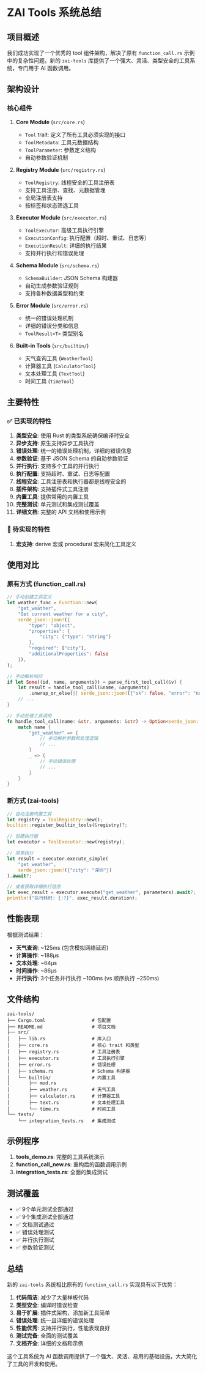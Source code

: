# ZAI Tools 系统总结

## 项目概述

我们成功实现了一个优秀的 tool 组件架构，解决了原有 `function_call.rs` 示例中的复杂性问题。新的 `zai-tools` 库提供了一个强大、灵活、类型安全的工具系统，专门用于 AI 函数调用。

## 架构设计

### 核心组件

1. **Core Module** (`src/core.rs`)
   - `Tool` trait: 定义了所有工具必须实现的接口
   - `ToolMetadata`: 工具元数据结构
   - `ToolParameter`: 参数定义结构
   - 自动参数验证机制

2. **Registry Module** (`src/registry.rs`)
   - `ToolRegistry`: 线程安全的工具注册表
   - 支持工具注册、查找、元数据管理
   - 全局注册表支持
   - 按标签和状态筛选工具

3. **Executor Module** (`src/executor.rs`)
   - `ToolExecutor`: 高级工具执行引擎
   - `ExecutionConfig`: 执行配置（超时、重试、日志等）
   - `ExecutionResult`: 详细的执行结果
   - 支持并行执行和错误处理

4. **Schema Module** (`src/schema.rs`)
   - `SchemaBuilder`: JSON Schema 构建器
   - 自动生成参数验证规则
   - 支持各种数据类型和约束

5. **Error Module** (`src/error.rs`)
   - 统一的错误处理机制
   - 详细的错误分类和信息
   - `ToolResult<T>` 类型别名

6. **Built-in Tools** (`src/builtin/`)
   - 天气查询工具 (`WeatherTool`)
   - 计算器工具 (`CalculatorTool`)
   - 文本处理工具 (`TextTool`)
   - 时间工具 (`TimeTool`)

## 主要特性

### ✅ 已实现的特性

1. **类型安全**: 使用 Rust 的类型系统确保编译时安全
2. **异步支持**: 原生支持异步工具执行
3. **错误处理**: 统一的错误处理机制，详细的错误信息
4. **参数验证**: 基于 JSON Schema 的自动参数验证
5. **并行执行**: 支持多个工具的并行执行
6. **执行配置**: 支持超时、重试、日志等配置
7. **线程安全**: 工具注册表和执行器都是线程安全的
8. **插件架构**: 支持插件式工具注册
9. **内置工具**: 提供常用的内置工具
10. **完整测试**: 单元测试和集成测试覆盖
11. **详细文档**: 完整的 API 文档和使用示例

### 🚧 待实现的特性

1. **宏支持**: derive 宏或 procedural 宏来简化工具定义

## 使用对比

### 原有方式 (function_call.rs)

```rust
// 手动创建工具定义
let weather_func = Function::new(
    "get_weather",
    "Get current weather for a city",
    serde_json::json!({
        "type": "object",
        "properties": {
            "city": {"type": "string"}
        },
        "required": ["city"],
        "additionalProperties": false
    }),
);

// 手动解析响应
if let Some((id, name, arguments)) = parse_first_tool_call(&v) {
    let result = handle_tool_call(&name, &arguments)
        .unwrap_or_else(|| serde_json::json!({"ok": false, "error": "no_result"}));
    // ...
}

// 手动处理工具调用
fn handle_tool_call(name: &str, arguments: &str) -> Option<serde_json::Value> {
    match name {
        "get_weather" => {
            // 手动解析参数和处理逻辑
            // ...
        }
        _ => {
            // 手动错误处理
            // ...
        }
    }
}
```

### 新方式 (zai-tools)

```rust
// 自动注册内置工具
let registry = ToolRegistry::new();
builtin::register_builtin_tools(&registry)?;

// 创建执行器
let executor = ToolExecutor::new(registry);

// 简单执行
let result = executor.execute_simple(
    "get_weather",
    serde_json::json!({"city": "深圳"})
).await?;

// 或者获取详细执行信息
let exec_result = executor.execute("get_weather", parameters).await?;
println!("执行耗时: {:?}", exec_result.duration);
```

## 性能表现

根据测试结果：

- **天气查询**: ~125ms (包含模拟网络延迟)
- **计算操作**: ~188μs
- **文本处理**: ~64μs  
- **时间操作**: ~86μs
- **并行执行**: 3个任务并行执行 ~100ms (vs 顺序执行 ~250ms)

## 文件结构

```
zai-tools/
├── Cargo.toml                 # 包配置
├── README.md                  # 项目文档
├── src/
│   ├── lib.rs                 # 库入口
│   ├── core.rs                # 核心 trait 和类型
│   ├── registry.rs            # 工具注册表
│   ├── executor.rs            # 工具执行引擎
│   ├── error.rs               # 错误处理
│   ├── schema.rs              # Schema 构建器
│   └── builtin/               # 内置工具
│       ├── mod.rs
│       ├── weather.rs         # 天气工具
│       ├── calculator.rs      # 计算器工具
│       ├── text.rs            # 文本处理工具
│       └── time.rs            # 时间工具
└── tests/
    └── integration_tests.rs   # 集成测试
```

## 示例程序

1. **tools_demo.rs**: 完整的工具系统演示
2. **function_call_new.rs**: 重构后的函数调用示例
3. **integration_tests.rs**: 全面的集成测试

## 测试覆盖

- ✅ 9个单元测试全部通过
- ✅ 9个集成测试全部通过
- ✅ 文档测试通过
- ✅ 错误处理测试
- ✅ 并行执行测试
- ✅ 参数验证测试

## 总结

新的 `zai-tools` 系统相比原有的 `function_call.rs` 实现具有以下优势：

1. **代码简洁**: 减少了大量样板代码
2. **类型安全**: 编译时错误检查
3. **易于扩展**: 插件式架构，添加新工具简单
4. **错误处理**: 统一且详细的错误处理
5. **性能优秀**: 支持并行执行，性能表现良好
6. **测试完备**: 全面的测试覆盖
7. **文档齐全**: 详细的文档和示例

这个工具系统为 AI 函数调用提供了一个强大、灵活、易用的基础设施，大大简化了工具的开发和使用。
